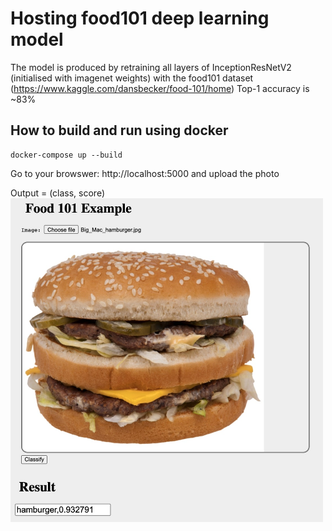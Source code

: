 # Hosting food101 deep learning model

The model is produced by retraining all layers of InceptionResNetV2 (initialised with imagenet weights) with the food101 dataset
(https://www.kaggle.com/dansbecker/food-101/home) Top-1 accuracy is ~83%

## How to build and run using docker

```
docker-compose up --build
```

Go to your browswer: http://localhost:5000 and upload the photo

Output = (class, score)
<img src="docs/big_mac_web_demo.jpg" width="500"> 
